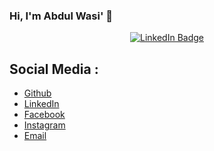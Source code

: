 ### Hi, I'm Abdul Wasi' 👋 

<p align="center">
<a href="https://www.linkedin.com/in/kakbar"><img src="https://img.shields.io/badge/LinkedIn-blue?style=for-the-badge&logo=linkedin&logoColor=white" alt="LinkedIn Badge"></a>
</p>

<!--
**abdwasidev/abdwasidev** is a ✨ _special_ ✨ repository because its `README.md` (this file) appears on your GitHub profile.

Here are some ideas to get you started:

- 🔭 I’m currently working on ...
- 🌱 I’m currently learning ...
- 👯 I’m looking to collaborate on ...
- 🤔 I’m looking for help with ...
- 💬 Ask me about ...
- 📫 How to reach me: ...
- 😄 Pronouns: ...
- ⚡ Fun fact: ...
-->

## Social Media : 
- <a href="https://github.com/abdwasidev">Github</a>
- <a href="https://www.linkedin.com/in/abdwasidev/">LinkedIn</a>
- <a href="https://facebook.com/abdwasidev">Facebook</a>
- <a href="https://instagram.com/abdwasidev">Instagram</a>
- <a href="mailto:abdulwasialafif@gmail.com">Email</a>

